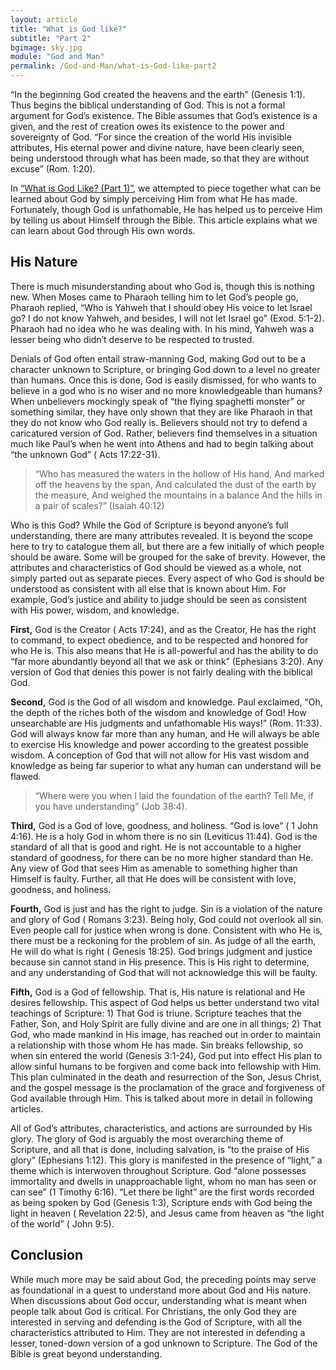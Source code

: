 ```yaml
---
layout: article
title: "What is God like?"
subtitle: "Part 2"
bgimage: sky.jpg
module: "God and Man"
permalink: /God-and-Man/what-is-God-like-part2
---
```


“In the beginning God created the heavens and the earth” (Genesis 1:1). Thus begins the biblical understanding of God. This is not a formal argument for God’s existence. The Bible assumes that God’s existence is a given, and the rest of creation owes its existence to the power and sovereignty of God. “For since the creation of the world His invisible attributes, His eternal power and divine nature, have been clearly seen, being understood through what has been made, so that they are without excuse” (Rom. 1:20).
 
In [“What is God Like? (Part 1)”]({{site.baseurl}}/God/what-is-God-like-part1), we attempted to piece together what can be learned about God by simply perceiving Him from what He has made. Fortunately, though God is unfathomable, He has helped us to perceive Him by telling us about Himself through the Bible. This article explains what we can learn about God through His own words.
 
## His Nature
There is much misunderstanding about who God is, though this is nothing new. When Moses came to Pharaoh telling him to let God’s people go, Pharaoh replied, “Who is Yahweh that I should obey His voice to let Israel go? I do not know Yahweh, and besides, I will not let Israel go” (Exod. 5:1-2). Pharaoh had no idea who he was dealing with. In his mind, Yahweh was a lesser being who didn’t deserve to be respected to trusted.
 
Denials of God often entail straw-manning God, making God out to be a character unknown to Scripture, or bringing God down to a level no greater than humans. Once this is done, God is easily dismissed, for who wants to believe in a god who is no wiser and no more knowledgeable than humans? When unbelievers mockingly speak of “the flying spaghetti monster” or something similar, they have only shown that they are like Pharaoh in that they do not know who God really is. Believers should not try to defend a caricatured version of God. Rather, believers find themselves in a situation much like Paul’s when he went into Athens and had to begin talking about “the unknown God” ( Acts 17:22-31).
 
> “Who has measured the waters in the hollow of His hand,
> And marked off the heavens by the span,
> And calculated the dust of the earth by the measure,
> And weighed the mountains in a balance
> And the hills in a pair of scales?” (Isaiah 40:12)
 
Who is this God? While the God of Scripture is beyond anyone’s full understanding, there are many attributes revealed. It is beyond the scope here to try to catalogue them all, but there are a few initially of which people should be aware. Some will be grouped for the sake of brevity. However, the attributes and characteristics of God should be viewed as a whole, not simply parted out as separate pieces. Every aspect of who God is should be understood as consistent with all else that is known about Him. For example, God’s justice and ability to judge should be seen as consistent with His power, wisdom, and knowledge.
 
**First,** God is the Creator ( Acts 17:24), and as the Creator, He has the right to command, to expect obedience, and to be respected and honored for who He is. This also means that He is all-powerful and has the ability to do “far more abundantly beyond all that we ask or think” (Ephesians 3:20). Any version of God that denies this power is not fairly dealing with the biblical God.
 
**Second,** God is the God of all wisdom and knowledge. Paul exclaimed, “Oh, the depth of the riches both of the wisdom and knowledge of God! How unsearchable are His judgments and unfathomable His ways!” (Rom. 11:33). God will always know far more than any human, and He will always be able to exercise His knowledge and power according to the greatest possible wisdom. A conception of God that will not allow for His vast wisdom and knowledge as being far superior to what any human can understand will be flawed.
 
> “Where were you when I laid the foundation of the earth?
> Tell Me, if you have understanding” (Job 38:4).
 
**Third,** God is a God of love, goodness, and holiness. “God is love” ( 1 John 4:16). He is a holy God in whom there is no sin (Leviticus 11:44). God is the standard of all that is good and right. He is not accountable to a higher standard of goodness, for there can be no more higher standard than He. Any view of God that sees Him as amenable to something higher than Himself is faulty. Further, all that He does will be consistent with love, goodness, and holiness.
 
**Fourth,** God is just and has the right to judge. Sin is a violation of the nature and glory of God ( Romans 3:23). Being holy, God could not overlook all sin. Even people call for justice when wrong is done. Consistent with who He is, there must be a reckoning for the problem of sin. As judge of all the earth, He will do what is right ( Genesis 18:25). God brings judgment and justice because sin cannot stand in His presence. This is His right to determine, and any understanding of God that will not acknowledge this will be faulty.
 
**Fifth,** God is a God of fellowship. That is, His nature is relational and He desires fellowship. This aspect of God helps us better understand two vital teachings of Scripture: 1) That God is triune. Scripture teaches that the Father, Son, and Holy Spirit are fully divine and are one in all things; 2) That God, who made mankind in His image, has reached out in order to maintain a relationship with those whom He has made. Sin breaks fellowship, so when sin entered the world (Genesis 3:1-24), God put into effect His plan to allow sinful humans to be forgiven and come back into fellowship with Him. This plan culminated in the death and resurrection of the Son, Jesus Christ, and the gospel message is the proclamation of the grace and forgiveness of God available through Him. This is talked about more in detail in following articles.
 
All of God’s attributes, characteristics, and actions are surrounded by His glory. The glory of God is arguably the most overarching theme of Scripture, and all that is done, including salvation, is “to the praise of His glory” (Ephesians 1:12). This glory is manifested in the presence of “light,” a theme which is interwoven throughout Scripture. God “alone possesses immortality and dwells in unapproachable light, whom no man has seen or can see”              (1 Timothy 6:16). “Let there be light” are the first words recorded as being spoken by God (Genesis 1:3), Scripture ends with God being the light in heaven ( Revelation 22:5), and Jesus came from heaven as “the light of the world” ( John 9:5).
 
## Conclusion
While much more may be said about God, the preceding points may serve as foundational in a quest to understand more about God and His nature. When discussions about God occur, understanding what is meant when people talk about God is critical. For Christians, the only God they are interested in serving and defending is the God of Scripture, with all the characteristics attributed to Him. They are not interested in defending a lesser, toned-down version of a god unknown to Scripture. The God of the Bible is great beyond understanding.